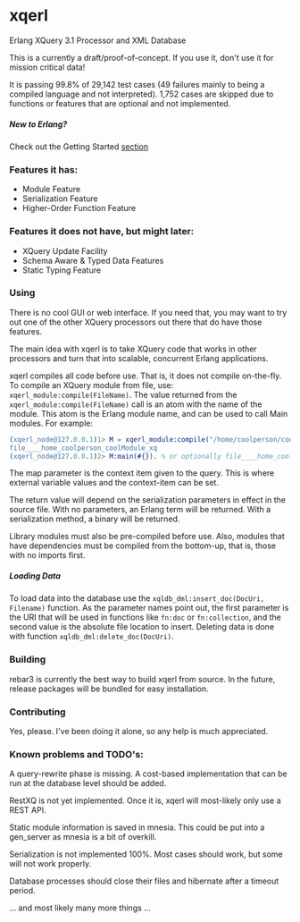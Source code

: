 
# xqerl
Erlang XQuery 3.1 Processor and XML Database

This is a currently a draft/proof-of-concept. If you use it, don't use it for mission critical data!

It is passing 99.8% of 29,142 test cases (49 failures mainly to being a compiled language and not interpreted). 1,752 cases are skipped due to functions or features that are optional and not implemented. 


##### New to Erlang?
   Check out the Getting Started [section](./doc/src/GettingStarted.md)

### Features it has:
* Module Feature
* Serialization Feature
* Higher-Order Function Feature

### Features it does not have, but might later:

* XQuery Update Facility
* Schema Aware & Typed Data Features
* Static Typing Feature

### Using

There is no cool GUI or web interface. If you need that, you may want to try out one of the other XQuery processors out there that do have those features. 

The main idea with xqerl is to take XQuery code that works in other processors and turn that into scalable, concurrent Erlang applications.

xqerl compiles all code before use. That is, it does not compile on-the-fly. To compile an XQuery module from file, use: `xqerl_module:compile(FileName)`.
The value returned from the `xqerl_module:compile(FileName)` call is an atom with the name of the module. This atom is the Erlang module name, and can be used to call Main modules. For example:

```erlang
(xqerl_node@127.0.0.1)1> M = xqerl_module:compile("/home/coolperson/coolModule.xq").
file____home_coolperson_coolModule_xq
(xqerl_node@127.0.0.1)2> M:main(#{}). % or optionally file____home_coolperson_coolModule_xq:main(#{}).
```

The map parameter is the context item given to the query. This is where external variable values and the context-item can be set.

The return value will depend on the serialization parameters in effect in the source file. With no parameters, an Erlang term will be returned. With a serialization method, a binary will be returned.

Library modules must also be pre-compiled before use. Also, modules that have dependencies must be compiled from the bottom-up, that is, those with no imports first. 


##### Loading Data
To load data into the database use the `xqldb_dml:insert_doc(DocUri, Filename)` function. As the parameter names point out, the first parameter is the URI that will be used in functions like `fn:doc` or `fn:collection`, and the second value is the absolute file location to insert.
Deleting data is done with function `xqldb_dml:delete_doc(DocUri)`.

### Building
rebar3 is currently the best way to build xqerl from source. In the future, release packages will be bundled for easy installation.

### Contributing
Yes, please. I've been doing it alone, so any help is much appreciated.


### Known problems and TODO's:

A query-rewrite phase is missing. A cost-based implementation that can be run at the database level should be added. 

RestXQ is not yet implemented. Once it is, xqerl will most-likely only use a REST API. 

Static module information is saved in mnesia. This could be put into a gen_server as mnesia is a bit of overkill.

Serialization is not implemented 100%. Most cases should work, but some will not work properly. 

Database processes should close their files and hibernate after a timeout period.

... and most likely many more things ...

